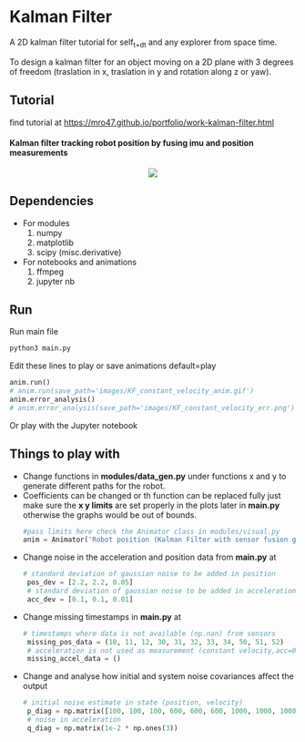 # Kalman Filter


A 2D kalman filter tutorial for self<sub>t+dt</sub> and any explorer from space time.

To design a kalman filter for an object moving on a 2D plane with 3 degrees of freedom (traslation in x, traslation in y and rotation along z or yaw).

## Tutorial

find tutorial at https://mro47.github.io/portfolio/work-kalman-filter.html

#### Kalman filter tracking robot position by fusing imu and position measurements
<center>
<img src="images/KF_fusion_anim.gif"/>
</center>

## Dependencies
* For modules
   1. numpy
   2. matplotlib
   3. scipy (misc.derivative)
* For notebooks and animations
   1. ffmpeg
   2. jupyter nb

## Run

Run main file
```bash
python3 main.py
```
Edit these lines to play or save animations default=play
```python
anim.run()
# anim.run(save_path='images/KF_constant_velocity_anim.gif')
anim.error_analysis()
# anim.error_analysis(save_path='images/KF_constant_velocity_err.png')
```

Or play with the Jupyter notebook

## Things to play with

* Change functions in **modules/data_gen.py** under functions x and y to generate different paths for the robot.
* Coefficients can be changed or th function can be replaced fully just make sure the **x y limits** are set properly in the plots later in **main.py** otherwise the graphs would be out of bounds.
  ```python
  #pass limits here check the Animator class in modules/visual.py
  anim = Animator('Robot position (Kalman Filter with sensor fusion gps + imu)', plt, total_iters, animation_interval_ms,ideal_data_f, noisy_data_f, kf, Animator.FilterType.SF,start_time=time_lims[0])
  ```
* Change noise in the acceleration and position data from **main.py** at 
  ```python
  # standard deviation of gaussian noise to be added in position
   pos_dev = [2.2, 2.2, 0.05]
   # standard deviation of gaussian noise to be added in acceleration
   acc_dev = [0.1, 0.1, 0.01]
  ```
* Change missing timestamps in **main.py** at 
  ```python
  # timestamps where data is not available (np.nan) from sensors
   missing_pos_data = (10, 11, 12, 30, 31, 32, 33, 34, 50, 51, 52)
   # acceleration is not used as measurement (constant velocity,acc=0)
   missing_accel_data = ()
  ```
* Change and analyse how initial and system noise covariances affect the output
  ```python
  # initial noise estimate in state (position, velocity)
   p_diag = np.matrix([100, 100, 100, 600, 600, 600, 1000, 1000, 1000])
   # noise in acceleration
   q_diag = np.matrix(1e-2 * np.ones(3))
  ```
